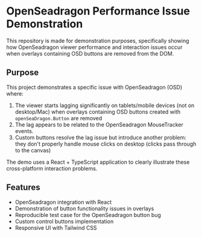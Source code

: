 # OpenSeadragon Performance Issue Demonstration

This repository is made for demonstration purposes, specifically showing how OpenSeadragon viewer performance and interaction issues occur when overlays containing OSD buttons are removed from the DOM.

## Purpose

This project demonstrates a specific issue with OpenSeadragon (OSD) where:

1. The viewer starts lagging significantly on tablets/mobile devices (not on desktop/Mac) when overlays containing OSD buttons created with `openSeaDragon.Button` are removed
2. The lag appears to be related to the OpenSeadragon MouseTracker events.
3. Custom buttons resolve the lag issue but introduce another problem: they don't properly handle mouse clicks on desktop (clicks pass through to the canvas)

The demo uses a React + TypeScript application to clearly illustrate these cross-platform interaction problems.

## Features

- OpenSeadragon integration with React
- Demonstration of button functionality issues in overlays
- Reproducible test case for the OpenSeadragon button bug
- Custom control buttons implementation
- Responsive UI with Tailwind CSS

